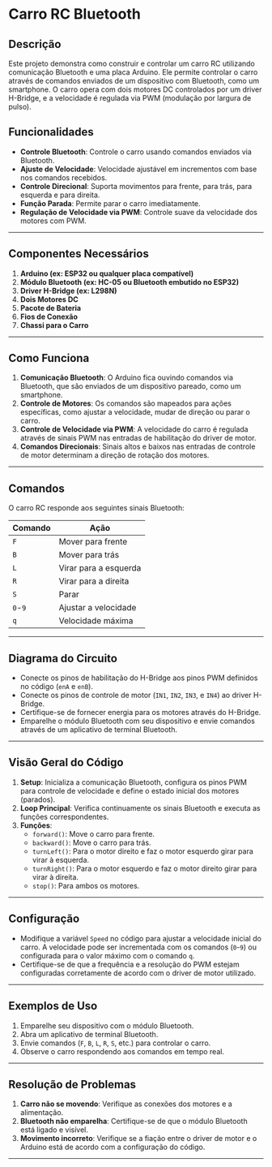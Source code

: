 # Carro RC Bluetooth

## Descrição
Este projeto demonstra como construir e controlar um carro RC utilizando comunicação Bluetooth e uma placa Arduino. Ele permite controlar o carro através de comandos enviados de um dispositivo com Bluetooth, como um smartphone. O carro opera com dois motores DC controlados por um driver H-Bridge, e a velocidade é regulada via PWM (modulação por largura de pulso).

## Funcionalidades
- **Controle Bluetooth**: Controle o carro usando comandos enviados via Bluetooth.
- **Ajuste de Velocidade**: Velocidade ajustável em incrementos com base nos comandos recebidos.
- **Controle Direcional**: Suporta movimentos para frente, para trás, para esquerda e para direita.
- **Função Parada**: Permite parar o carro imediatamente.
- **Regulação de Velocidade via PWM**: Controle suave da velocidade dos motores com PWM.

---

## Componentes Necessários
1. **Arduino (ex: ESP32 ou qualquer placa compatível)**
2. **Módulo Bluetooth (ex: HC-05 ou Bluetooth embutido no ESP32)**
3. **Driver H-Bridge (ex: L298N)**
4. **Dois Motores DC**
5. **Pacote de Bateria**
6. **Fios de Conexão**
7. **Chassi para o Carro**

---

## Como Funciona
1. **Comunicação Bluetooth**: O Arduino fica ouvindo comandos via Bluetooth, que são enviados de um dispositivo pareado, como um smartphone.
2. **Controle de Motores**: Os comandos são mapeados para ações específicas, como ajustar a velocidade, mudar de direção ou parar o carro.
3. **Controle de Velocidade via PWM**: A velocidade do carro é regulada através de sinais PWM nas entradas de habilitação do driver de motor.
4. **Comandos Direcionais**: Sinais altos e baixos nas entradas de controle de motor determinam a direção de rotação dos motores.

---

## Comandos
O carro RC responde aos seguintes sinais Bluetooth:

| Comando | Ação                    |
|---------|-------------------------|
| `F`     | Mover para frente        |
| `B`     | Mover para trás          |
| `L`     | Virar para a esquerda    |
| `R`     | Virar para a direita     |
| `S`     | Parar                    |
| `0`-`9` | Ajustar a velocidade     |
| `q`     | Velocidade máxima        |

---

## Diagrama do Circuito
- Conecte os pinos de habilitação do H-Bridge aos pinos PWM definidos no código (`enA` e `enB`).
- Conecte os pinos de controle de motor (`IN1`, `IN2`, `IN3`, e `IN4`) ao driver H-Bridge.
- Certifique-se de fornecer energia para os motores através do H-Bridge.
- Emparelhe o módulo Bluetooth com seu dispositivo e envie comandos através de um aplicativo de terminal Bluetooth.

---

## Visão Geral do Código
1. **Setup**: Inicializa a comunicação Bluetooth, configura os pinos PWM para controle de velocidade e define o estado inicial dos motores (parados).
2. **Loop Principal**: Verifica continuamente os sinais Bluetooth e executa as funções correspondentes.
3. **Funções**:
   - `forward()`: Move o carro para frente.
   - `backward()`: Move o carro para trás.
   - `turnLeft()`: Para o motor direito e faz o motor esquerdo girar para virar à esquerda.
   - `turnRight()`: Para o motor esquerdo e faz o motor direito girar para virar à direita.
   - `stop()`: Para ambos os motores.

---

## Configuração
- Modifique a variável `Speed` no código para ajustar a velocidade inicial do carro. A velocidade pode ser incrementada com os comandos (`0`-`9`) ou configurada para o valor máximo com o comando `q`.
- Certifique-se de que a frequência e a resolução do PWM estejam configuradas corretamente de acordo com o driver de motor utilizado.

---

## Exemplos de Uso
1. Emparelhe seu dispositivo com o módulo Bluetooth.
2. Abra um aplicativo de terminal Bluetooth.
3. Envie comandos (`F`, `B`, `L`, `R`, `S`, etc.) para controlar o carro.
4. Observe o carro respondendo aos comandos em tempo real.

---

## Resolução de Problemas
1. **Carro não se movendo**: Verifique as conexões dos motores e a alimentação.
2. **Bluetooth não emparelha**: Certifique-se de que o módulo Bluetooth está ligado e visível.
3. **Movimento incorreto**: Verifique se a fiação entre o driver de motor e o Arduino está de acordo com a configuração do código.

---
